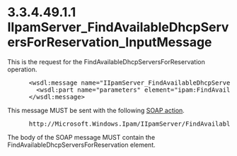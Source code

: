 <html dir="LTR" xmlns:mshelp="http://msdn.microsoft.com/mshelp" xmlns:ddue="http://ddue.schemas.microsoft.com/authoring/2003/5" xmlns:xlink="http://www.w3.org/1999/xlink" xmlns:tool="http://www.microsoft.com/tooltip">
 <body>
 <div id="header">
 <h1 class="heading">3.3.4.49.1.1 IIpamServer_FindAvailableDhcpServersForReservation_InputMessage</h1>
 </div>
 <div id="mainSection">
 <div id="mainBody">
 <div id="allHistory" class="saveHistory"></div>
 <div id="sectionSection0" class="section" name="collapseableSection">
 

<p>This is the request for the
FindAvailableDhcpServersForReservation operation.</p>

<dl>
<dd>
<div><pre> &lt;wsdl:message name=&quot;IIpamServer_FindAvailableDhcpServersForReservation_InputMessage&quot;&gt;
   &lt;wsdl:part name=&quot;parameters&quot; element=&quot;ipam:FindAvailableDhcpServersForReservation&quot; /&gt;
 &lt;/wsdl:message&gt;
</pre></div>
</dd></dl>

<p>This message MUST be sent with the following <a href="21b4a631-8f28-420f-822f-c5f879d5046e.md#gt_c1358651-96c1-4ce0-8e1f-b0b7a94145e3">SOAP action</a>.</p>

<dl>
<dd>
<div><pre> http://Microsoft.Windows.Ipam/IIpamServer/FindAvailableDhcpServersForReservation
</pre></div>
</dd></dl>

<p>The body of the SOAP message MUST contain the
FindAvailableDhcpServersForReservation element.</p>


 </div>
 </div>
 </div>
 </body>
</html>